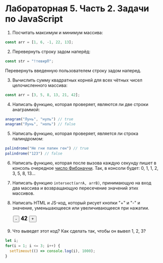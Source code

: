 # Лабораторная 5. Часть 2. Задачи по JavaScript


1. Посчитать максимум и минимум массива:
```js
const arr = [1, 6, -1, 22, 13];
```

2. Перевернуть строку задом наперёд:
```js
const str = "!тевирП";
```

 Перевернуть введенную пользователем строку задом наперед.

3. Вычислить сумму квадратных корней для всех чётных чисел целочисленного массива:
```js
const arr = [3, 5, 8, 13, 21, 42];
```

4. Написать функцию, которая проверяет, являются ли две строки анаграммой:
```js
anagram("Лунь", "нуль") // true
anagram("Лунь", "ноль") // false
```

5. Написать функцию, которая проверяет, является ли строка палиндромом:
```js
palindrome("Не гни папин ген") // true
palindrome("123") // false
```

6. Написать функцию, которая после вызова каждую секунду пишет в консоль очередное [число Фибоначчи](https://ru.wikipedia.org/wiki/%D0%A7%D0%B8%D1%81%D0%BB%D0%B0_%D0%A4%D0%B8%D0%B1%D0%BE%D0%BD%D0%B0%D1%87%D1%87%D0%B8).
   Так, в консоли будет: 0, 1, 1, 2, 3, 5, 8, 13...

7. Написать функцию `intersect(arrA, arrB)`, принимающую на вход два массива и возвращающую пересечение значений этих массивов.

8. Написать HTML и JS-код, который рисует кнопки "+" и "-" и значение, уменьшающееся или увеличивающееся при нажатии.

   ![counter](assets/js/counter.png)

9. Что выведет этот код? Как сделать так, чтобы он вывел 1, 2, 3?
```js
let i;
for(i = 1; i <= 3; i++) {
  setTimeout(() => console.log(i), 1000);
}
```
